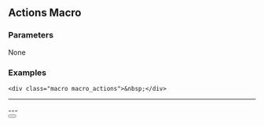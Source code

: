 ## Actions Macro

### Parameters

None

### Examples

    <div class="macro macro_actions">&nbsp;</div>

---
<div class="macro macro_actions"/>
---


<form method="post" action="#/action/kiekeboe">
    <button type="submit" title="kiektitle"></button>
</form>

